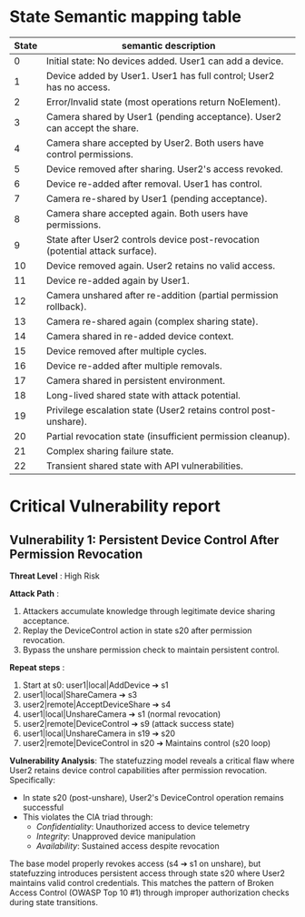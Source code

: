 # State Semantic mapping table
State | semantic description
-----|---------
0 | Initial state: No devices added. User1 can add a device.
1 | Device added by User1. User1 has full control; User2 has no access.
2 | Error/Invalid state (most operations return NoElement).
3 | Camera shared by User1 (pending acceptance). User2 can accept the share.
4 | Camera share accepted by User2. Both users have control permissions.
5 | Device removed after sharing. User2's access revoked.
6 | Device re-added after removal. User1 has control.
7 | Camera re-shared by User1 (pending acceptance).
8 | Camera share accepted again. Both users have permissions.
9 | State after User2 controls device post-revocation (potential attack surface).
10 | Device removed again. User2 retains no valid access.
11 | Device re-added again by User1.
12 | Camera unshared after re-addition (partial permission rollback).
13 | Camera re-shared again (complex sharing state).
14 | Camera shared in re-added device context.
15 | Device removed after multiple cycles.
16 | Device re-added after multiple removals.
17 | Camera shared in persistent environment.
18 | Long-lived shared state with attack potential.
19 | Privilege escalation state (User2 retains control post-unshare).
20 | Partial revocation state (insufficient permission cleanup).
21 | Complex sharing failure state.
22 | Transient shared state with API vulnerabilities.

# Critical Vulnerability report
## Vulnerability 1: Persistent Device Control After Permission Revocation
**Threat Level** : High Risk

**Attack Path** :
1. Attackers accumulate knowledge through legitimate device sharing acceptance.
2. Replay the DeviceControl action in state s20 after permission revocation.
3. Bypass the unshare permission check to maintain persistent control.

**Repeat steps** :
1. Start at s0: user1|local|AddDevice ➔ s1
2. user1|local|ShareCamera ➔ s3
3. user2|remote|AcceptDeviceShare ➔ s4
4. user1|local|UnshareCamera ➔ s1 (normal revocation)
5. user2|remote|DeviceControl ➔ s9 (attack success state)
6. user1|local|UnshareCamera in s19 ➔ s20
7. user2|remote|DeviceControl in s20 ➔ Maintains control (s20 loop)

**Vulnerability Analysis**:
The statefuzzing model reveals a critical flaw where User2 retains device control capabilities after permission revocation. Specifically:
- In state s20 (post-unshare), User2's DeviceControl operation remains successful
- This violates the CIA triad through:
  - *Confidentiality*: Unauthorized access to device telemetry
  - *Integrity*: Unapproved device manipulation
  - *Availability*: Sustained access despite revocation

The base model properly revokes access (s4 ➔ s1 on unshare), but statefuzzing introduces persistent access through state s20 where User2 maintains valid control credentials. This matches the pattern of Broken Access Control (OWASP Top 10 #1) through improper authorization checks during state transitions.